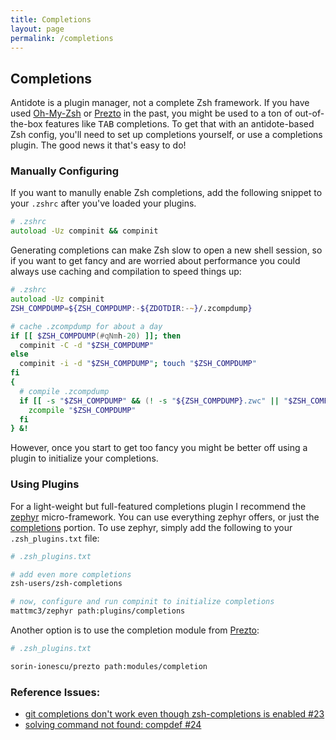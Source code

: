 ```yaml
---
title: Completions
layout: page
permalink: /completions
---
```


## Completions

Antidote is a plugin manager, not a complete Zsh framework. If you have used [Oh-My-Zsh](https://github.com/ohmyzsh/ohmyzsh) or [Prezto](https://github.com/sorin-ionescu/prezto) in the past, you might be used to a ton of out-of-the-box features like <kbd>TAB</kbd> completions. To get that with an antidote-based Zsh config, you'll need to set up completions yourself, or use a completions plugin. The good news it that's easy to do!

### Manually Configuring

If you want to manully enable Zsh completions, add the following snippet to your `.zshrc` after you've loaded your plugins.

```zsh
# .zshrc
autoload -Uz compinit && compinit
```

Generating completions can make Zsh slow to open a new shell session, so if you want to get fancy and are worried about performance you could always use caching and compilation to speed things up:

```zsh
# .zshrc
autoload -Uz compinit
ZSH_COMPDUMP=${ZSH_COMPDUMP:-${ZDOTDIR:-~}/.zcompdump}

# cache .zcompdump for about a day
if [[ $ZSH_COMPDUMP(#qNmh-20) ]]; then
  compinit -C -d "$ZSH_COMPDUMP"
else
  compinit -i -d "$ZSH_COMPDUMP"; touch "$ZSH_COMPDUMP"
fi
{
  # compile .zcompdump
  if [[ -s "$ZSH_COMPDUMP" && (! -s "${ZSH_COMPDUMP}.zwc" || "$ZSH_COMPDUMP" -nt "${ZSH_COMPDUMP}.zwc") ]]; then
    zcompile "$ZSH_COMPDUMP"
  fi
} &!
```

However, once you start to get too fancy you might be better off using a plugin to initialize your completions.

### Using Plugins

For a light-weight but full-featured completions plugin I recommend the [zephyr](https://github.com/mattmc3/zephyr) micro-framework. You can use everything zephyr offers, or just the [completions](https://github.com/mattmc3/zephyr/tree/main/plugins/completions) portion. To use zephyr, simply add the following to your `.zsh_plugins.txt` file:

```zsh
# .zsh_plugins.txt

# add even more completions
zsh-users/zsh-completions

# now, configure and run compinit to initialize completions
mattmc3/zephyr path:plugins/completions
```

Another option is to use the completion module from [Prezto](https://github.com/sorin-ionescu/prezto/tree/master/modules/completion):

```zsh
# .zsh_plugins.txt

sorin-ionescu/prezto path:modules/completion
```

### Reference Issues:

- [git completions don't work even though zsh-completions is enabled #23](https://github.com/mattmc3/antidote/issues/23)
- [solving command not found: compdef #24](https://github.com/mattmc3/antidote/issues/24)
